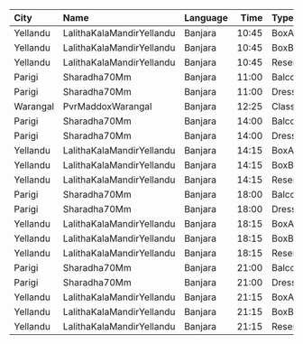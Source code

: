 | City     | Name                      | Language |  Time | Type          | Price | Capacity | Booked |
| :------- | :------------------------ | :------- | ----: | :------------ | ----: | -------: | -----: |
| Yellandu | LalithaKalaMandirYellandu | Banjara  | 10:45 | BoxA          |  110₹ |       56 |     36 |
| Yellandu | LalithaKalaMandirYellandu | Banjara  | 10:45 | BoxB          |  110₹ |       17 |     17 |
| Yellandu | LalithaKalaMandirYellandu | Banjara  | 10:45 | ReservedClass |  100₹ |      324 |    281 |
| Parigi   | Sharadha70Mm              | Banjara  | 11:00 | Balcony       |   80₹ |      480 |    430 |
| Parigi   | Sharadha70Mm              | Banjara  | 11:00 | DressCircle   |   40₹ |      320 |    320 |
| Warangal | PvrMaddoxWarangal         | Banjara  | 12:25 | Classic       |  150₹ |       97 |      0 |
| Parigi   | Sharadha70Mm              | Banjara  | 14:00 | Balcony       |   80₹ |      480 |    430 |
| Parigi   | Sharadha70Mm              | Banjara  | 14:00 | DressCircle   |   40₹ |      320 |    320 |
| Yellandu | LalithaKalaMandirYellandu | Banjara  | 14:15 | BoxA          |  110₹ |       56 |     36 |
| Yellandu | LalithaKalaMandirYellandu | Banjara  | 14:15 | BoxB          |  110₹ |       17 |     17 |
| Yellandu | LalithaKalaMandirYellandu | Banjara  | 14:15 | ReservedClass |  100₹ |      324 |    281 |
| Parigi   | Sharadha70Mm              | Banjara  | 18:00 | Balcony       |   80₹ |      480 |    430 |
| Parigi   | Sharadha70Mm              | Banjara  | 18:00 | DressCircle   |   40₹ |      320 |    320 |
| Yellandu | LalithaKalaMandirYellandu | Banjara  | 18:15 | BoxA          |  110₹ |       56 |     36 |
| Yellandu | LalithaKalaMandirYellandu | Banjara  | 18:15 | BoxB          |  110₹ |       17 |     17 |
| Yellandu | LalithaKalaMandirYellandu | Banjara  | 18:15 | ReservedClass |  100₹ |      324 |    281 |
| Parigi   | Sharadha70Mm              | Banjara  | 21:00 | Balcony       |   80₹ |      480 |    430 |
| Parigi   | Sharadha70Mm              | Banjara  | 21:00 | DressCircle   |   40₹ |      320 |    320 |
| Yellandu | LalithaKalaMandirYellandu | Banjara  | 21:15 | BoxA          |  110₹ |       56 |     36 |
| Yellandu | LalithaKalaMandirYellandu | Banjara  | 21:15 | BoxB          |  110₹ |       17 |     17 |
| Yellandu | LalithaKalaMandirYellandu | Banjara  | 21:15 | ReservedClass |  100₹ |      324 |    281 |